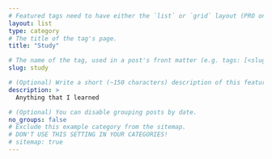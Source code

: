 ```yaml
---
# Featured tags need to have either the `list` or `grid` layout (PRO only).
layout: list
type: category
# The title of the tag's page.
title: "Study"

# The name of the tag, used in a post's front matter (e.g. tags: [<slug>]).
slug: study

# (Optional) Write a short (~150 characters) description of this featured tag.
description: >
  Anything that I learned

# (Optional) You can disable grouping posts by date.
no_groups: false
# Exclude this example category from the sitemap.
# DON'T USE THIS SETTING IN YOUR CATEGORIES!
# sitemap: true
---
```

